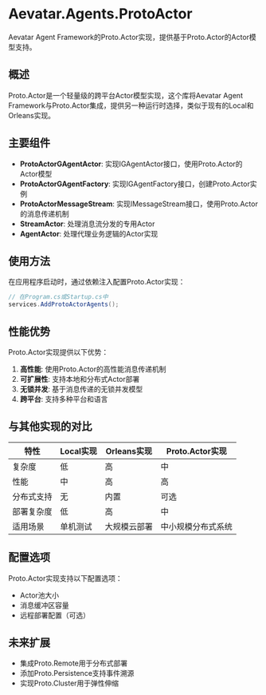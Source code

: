 # Aevatar.Agents.ProtoActor

Aevatar Agent Framework的Proto.Actor实现，提供基于Proto.Actor的Actor模型支持。

## 概述

Proto.Actor是一个轻量级的跨平台Actor模型实现，这个库将Aevatar Agent Framework与Proto.Actor集成，提供另一种运行时选择，类似于现有的Local和Orleans实现。

## 主要组件

- **ProtoActorGAgentActor**: 实现IGAgentActor接口，使用Proto.Actor的Actor模型
- **ProtoActorGAgentFactory**: 实现IGAgentFactory接口，创建Proto.Actor实例
- **ProtoActorMessageStream**: 实现IMessageStream接口，使用Proto.Actor的消息传递机制
- **StreamActor**: 处理消息流分发的专用Actor
- **AgentActor**: 处理代理业务逻辑的Actor实现

## 使用方法

在应用程序启动时，通过依赖注入配置Proto.Actor实现：

```csharp
// 在Program.cs或Startup.cs中
services.AddProtoActorAgents();
```

## 性能优势

Proto.Actor实现提供以下优势：

1. **高性能**: 使用Proto.Actor的高性能消息传递机制
2. **可扩展性**: 支持本地和分布式Actor部署
3. **无锁并发**: 基于消息传递的无锁并发模型
4. **跨平台**: 支持多种平台和语言

## 与其他实现的对比

| 特性 | Local实现 | Orleans实现 | Proto.Actor实现 |
|-----|----------|------------|---------------|
| 复杂度 | 低 | 高 | 中 |
| 性能 | 中 | 高 | 高 |
| 分布式支持 | 无 | 内置 | 可选 |
| 部署复杂度 | 低 | 高 | 中 |
| 适用场景 | 单机测试 | 大规模云部署 | 中小规模分布式系统 |

## 配置选项

Proto.Actor实现支持以下配置选项：

- Actor池大小
- 消息缓冲区容量
- 远程部署配置（可选）

## 未来扩展

- 集成Proto.Remote用于分布式部署
- 添加Proto.Persistence支持事件溯源
- 实现Proto.Cluster用于弹性伸缩

